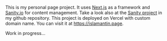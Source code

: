 This is my personal page project. It uses [Next.js](https://nextjs.org/) as a framework and [Sanity.io](https://www.sanity.io) for content management. Take a look also at the [Sanity project](https://github.com/Islamantin/islamantin.page-sanity-project) in my github repository.
This project is deployed on Vercel with custom domain name. You can visit it at https://islamantin.page.

Work in progress...
